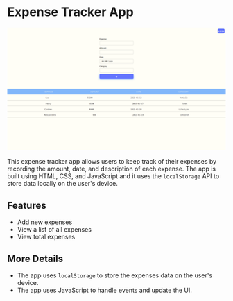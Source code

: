# Expense Tracker App

![Expense Tracker](./Expense-Tracker.png)

This expense tracker app allows users to keep track of their expenses by recording the amount, date, and description of each expense. The app is built using HTML, CSS, and JavaScript and it uses the `localStorage` API to store data locally on the user's device.

## Features
- Add new expenses 
- View a list of all expenses
- View total expenses 

## More Details
- The app uses `localStorage` to store the expenses data on the user's device.
- The app uses JavaScript to handle events and update the UI.
